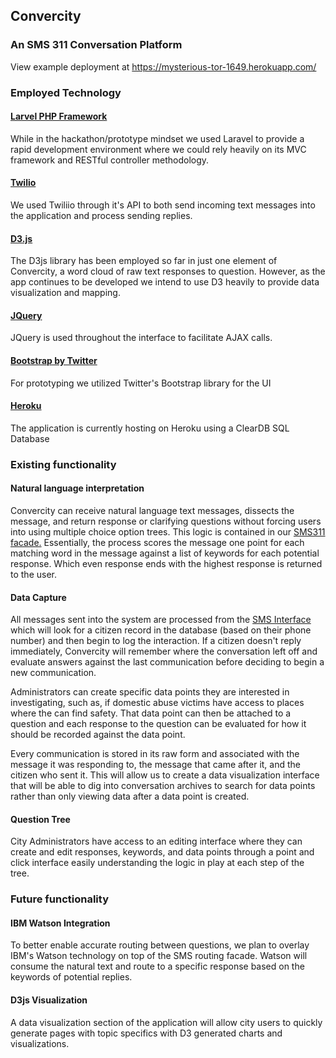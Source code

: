 ## Convercity
### An SMS 311 Conversation Platform

View example deployment at https://mysterious-tor-1649.herokuapp.com/

### Employed Technology

#### [Larvel PHP Framework](http://laravel.com)

While in the hackathon/prototype mindset we used Laravel to provide a rapid development environment where we could rely heavily on its MVC framework and RESTful controller methodology.

#### [Twilio](https://www.twilio.com/)

We used Twiliio through it's API to both send incoming text messages into the application and process sending replies.

#### [D3.js](http://d3js.org/)

The D3js library has been employed so far in just one element of Convercity, a word cloud of raw text responses to question. However, as the app continues to be developed we intend to use D3 heavily to provide data visualization and mapping.

#### [JQuery](http://jquery.com/)

JQuery is used throughout the interface to facilitate AJAX calls.

#### [Bootstrap by Twitter](http://getbootstrap.com)

For prototyping we utilized Twitter's Bootstrap library for the UI

#### [Heroku](http://www.heroku.com)

The application is currently hosting on Heroku using a ClearDB SQL Database


### Existing functionality

#### Natural language interpretation

Convercity can receive natural language text messages, dissects the message, and return response or clarifying questions without forcing users into using multiple choice option trees. This logic is contained in our [SMS311 facade.](https://github.com/ConverCity/ConverCity/blob/master/app/SMS311.php) Essentially, the process scores the message one point for each matching word in the message against a list of keywords for each potential response. Which even response ends with the highest response is returned to the user.

#### Data Capture

All messages sent into the system are processed from the [SMS Interface](https://github.com/ConverCity/ConverCity/blob/master/app/Http/Controllers/SmsController.php) which will look for a citizen record in the database (based on their phone number) and then begin to log the interaction. If a citizen doesn't reply immediately, Convercity will remember where the conversation left off and evaluate answers against the last communication before deciding to begin a new communication.

Administrators can create specific data points they are interested in investigating, such as, if domestic abuse victims have access to places where the can find safety.  That data point can then be attached to a question and each response to the question can be evaluated for how it should be recorded against the data point.

Every communication is stored in its raw form and associated with the message it was responding to, the message that came after it, and the citizen who sent it. This will allow us to create a data visualization interface that will be able to dig into conversation archives to search for data points rather than only viewing data after a data point is created.

#### Question Tree 

City Administrators have access to an editing interface where they can create and edit responses, keywords, and data points through a point and click interface easily understanding the logic in play at each step of the tree.

### Future functionality

#### IBM Watson Integration

To better enable accurate routing between questions, we plan to overlay IBM's Watson technology on top of the SMS routing facade.  Watson will consume the natural text and route to a specific response based on the keywords of potential replies.

#### D3js Visualization

A data visualization section of the application will allow city users to quickly generate pages with topic specifics with D3 generated charts and visualizations.
